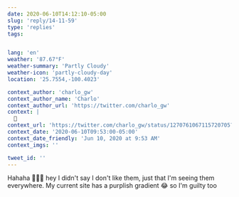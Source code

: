 ```yaml
---
date: 2020-06-10T14:12:10-05:00
slug: 'reply/14-11-59'
type: 'replies'
tags:


lang: 'en'
weather: '87.67°F'
weather-summary: 'Partly Cloudy'
weather-icon: 'partly-cloudy-day'
location: '25.7554,-100.4023'

context_author: 'charlo_gw'
context_author_name: 'Charlo'
context_author_url: 'https://twitter.com/charlo_gw'
context: |
  😬
context_url: 'https://twitter.com/charlo_gw/status/1270761067115720705?s=12'
context_date: '2020-06-10T09:53:00-05:00'
context_date_friendly: 'Jun 10, 2020 at 9:53 AM'
context_imgs: ''

tweet_id: ''
---
```

Hahaha ✋🏼😅 hey I didn't say I don't like them, just that I'm seeing them everywhere. My current site has a purplish gradient 😂 so I'm guilty too